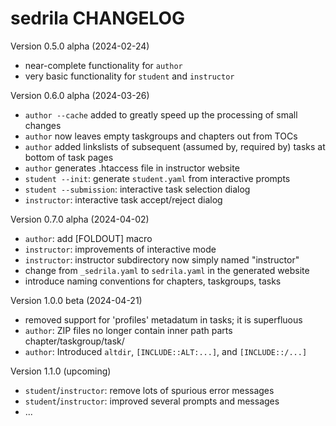# sedrila CHANGELOG


Version 0.5.0 alpha (2024-02-24)

- near-complete functionality for `author`
- very basic functionality for `student` and `instructor`


Version 0.6.0 alpha (2024-03-26)

- `author --cache` added to greatly speed up the processing of small changes
- `author` now leaves empty taskgroups and chapters out from TOCs
- `author` added linkslists of subsequent (assumed by, required by) tasks at bottom of task pages
- `author` generates .htaccess file in instructor website
- `student --init`: generate `student.yaml` from interactive prompts 
- `student --submission`: interactive task selection dialog 
- `instructor`: interactive task accept/reject dialog


Version 0.7.0 alpha (2024-04-02)

- `author`: add [FOLDOUT] macro
- `instructor`: improvements of interactive mode
- `instructor`: instructor subdirectory now simply named "instructor"
- change from `_sedrila.yaml` to `sedrila.yaml` in the generated website
- introduce naming conventions for chapters, taskgroups, tasks


Version 1.0.0 beta (2024-04-21)

- removed support for 'profiles' metadatum in tasks; it is superfluous
- `author`: ZIP files no longer contain inner path parts chapter/taskgroup/task/ 
- `author`: Introduced `altdir`, `[INCLUDE::ALT:...]`, and  `[INCLUDE::/...]`


Version 1.1.0 (upcoming) 
- `student`/`instructor`: remove lots of spurious error messages
- `student`/`instructor`: improved several prompts and messages
- ...
